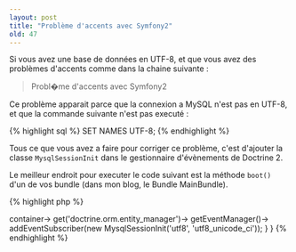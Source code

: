 ```yaml
---
layout: post
title: "Problème d'accents avec Symfony2"
old: 47
---
```


Si vous avez une base de données en UTF-8, et que vous avez des problèmes d'accents comme dans la chaine suivante :

> Probl�me d'accents avec Symfony2

Ce problème apparait parce que la connexion a MySQL n'est pas en UTF-8, et que la commande suivante n'est pas executé :

{% highlight sql %}
SET NAMES UTF-8;
{% endhighlight %}

Tous ce que vous avez a faire pour corriger ce problème, c'est d'ajouter la classe `MysqlSessionInit` dans le gestionnaire d'évènements de Doctrine 2.

Le meilleur endroit pour executer le code suivant est la méthode `boot()` d'un de vos bundle (dans mon blog, le Bundle MainBundle).

{% highlight php %}
<?php

namespace Application\MainBundle;

use Symfony\Component\HttpKernel\Bundle\Bundle;
use Symfony\Component\DependencyInjection\ContainerInterface;
use Symfony\Component\DependencyInjection\ParameterBag\ParameterBagInterface;

use Doctrine\DBAL\Event\Listeners\MysqlSessionInit;

class MainBundle extends Bundle
{

    public function boot()
    {
        $this->container->
            get('doctrine.orm.entity_manager')->
            getEventManager()->
            addEventSubscriber(new MysqlSessionInit('utf8', 'utf8_unicode_ci'));
    }
}
{% endhighlight %}
